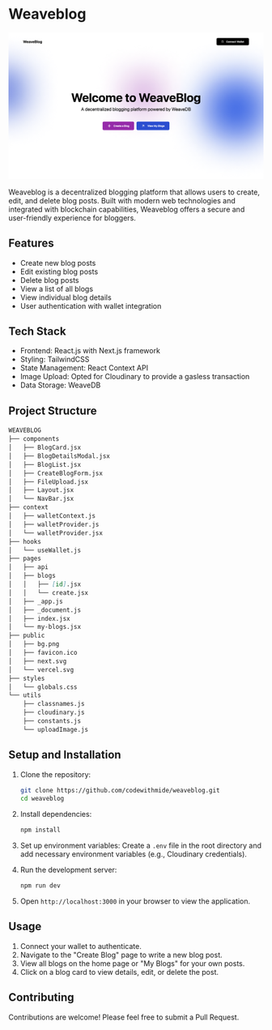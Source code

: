 # Weaveblog

![Weaveblog Hero Section](public/hero.png)

Weaveblog is a decentralized blogging platform that allows users to create, edit, and delete blog posts. Built with modern web technologies and integrated with blockchain capabilities, Weaveblog offers a secure and user-friendly experience for bloggers.

## Features

- Create new blog posts
- Edit existing blog posts
- Delete blog posts
- View a list of all blogs
- View individual blog details
- User authentication with wallet integration

## Tech Stack

- Frontend: React.js with Next.js framework
- Styling: TailwindCSS
- State Management: React Context API
- Image Upload: Opted for Cloudinary to provide a gasless transaction
- Data Storage: WeaveDB

## Project Structure

```md
WEAVEBLOG
├── components
│   ├── BlogCard.jsx
│   ├── BlogDetailsModal.jsx
│   ├── BlogList.jsx
│   ├── CreateBlogForm.jsx
│   ├── FileUpload.jsx
│   ├── Layout.jsx
│   └── NavBar.jsx
├── context
│   ├── walletContext.js
│   ├── walletProvider.js
│   └── walletProvider.jsx
├── hooks
│   └── useWallet.js
├── pages
│   ├── api
│   ├── blogs
│   │   ├── [id].jsx
│   │   └── create.jsx
│   ├── _app.js
│   ├── _document.js
│   ├── index.jsx
│   └── my-blogs.jsx
├── public
│   ├── bg.png
│   ├── favicon.ico
│   ├── next.svg
│   └── vercel.svg
├── styles
│   └── globals.css
└── utils
    ├── classnames.js
    ├── cloudinary.js
    ├── constants.js
    └── uploadImage.js
```

## Setup and Installation

1. Clone the repository:

   ```bash
   git clone https://github.com/codewithmide/weaveblog.git
   cd weaveblog
   ```

2. Install dependencies:

   ```bash
   npm install
   ```

3. Set up environment variables:
   Create a `.env` file in the root directory and add necessary environment variables (e.g., Cloudinary credentials).

4. Run the development server:

   ```bash
   npm run dev
   ```

5. Open `http://localhost:3000` in your browser to view the application.

## Usage

1. Connect your wallet to authenticate.
2. Navigate to the "Create Blog" page to write a new blog post.
3. View all blogs on the home page or "My Blogs" for your own posts.
4. Click on a blog card to view details, edit, or delete the post.

## Contributing

Contributions are welcome! Please feel free to submit a Pull Request.
